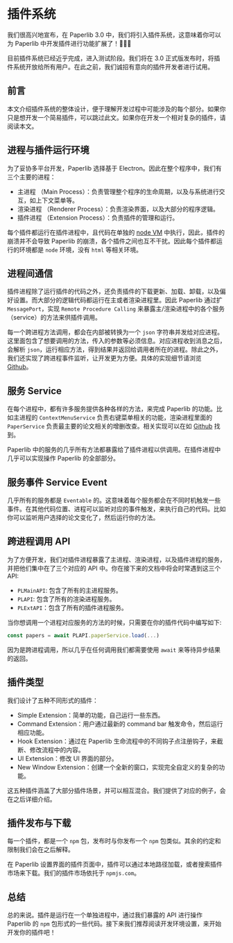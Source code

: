 # 插件系统

我们很高兴地宣布，在 Paperlib 3.0 中，我们将引入插件系统，这意味着你可以为 Paperlib 中开发插件进行功能扩展了！🎉🎉🎉

目前插件系统已经近乎完成，进入测试阶段。我们将在 3.0 正式版发布时，将插件系统开放给所有用户。在此之前，我们诚招有意向的插件开发者进行试用。

## 前言

本文介绍插件系统的整体设计，便于理解开发过程中可能涉及的每个部分。如果你只是想开发一个简易插件，可以跳过此文。如果你在开发一个相对复杂的插件，请阅读本文。

## 进程与插件运行环境

为了妥协多平台开发，Paperlib 选择基于 Electron。因此在整个程序中，我们有三个主要的进程：

- 主进程 （Main Process）：负责管理整个程序的生命周期，以及与系统进行交互，如上下文菜单等。
- 渲染进程 （Renderer Process）：负责渲染界面，以及大部分的程序逻辑。
- 插件进程 （Extension Process）：负责插件的管理和运行。

每个插件都运行在插件进程中，且代码在单独的 [node VM](https://nodejs.org/api/vm.html) 中执行，因此，插件的崩溃并不会导致 Paperlib 的崩溃，各个插件之间也互不干扰。因此每个插件都运行的环境都是 `node` 环境，没有 `html` 等相关环境。 

## 进程间通信

插件进程除了运行插件的代码之外，还负责插件的下载更新、加载、卸载，以及偏好设置。而大部分的逻辑代码都运行在主或者渲染进程里。因此 Paperlib 通过扩 `MessagePort`，实现 `Remote Procedure Calling` 来暴露主/渲染进程中的各个服务（service）的方法来供插件调用。

每一个跨进程方法调用，都会在内部被转换为一个 `json` 字符串并发给对应进程。这里面包含了想要调用的方法，传入的参数等必须信息。对应进程收到消息之后，会解析 `json`，运行相应方法，得到结果并返回给调用者所在的进程。除此之外，我们还实现了跨进程事件监听，让开发更为方便。具体的实现细节请浏览 [Github](https://github.com/Future-Scholars/paperlib/tree/dev-3.0.0/app/base/rpc)。

## 服务 Service

在每个进程中，都有许多服务提供各种各样的方法，来完成 Paperlib 的功能。比如主进程的 `ContextMenuService` 负责右键菜单相关的功能，渲染进程里面的 `PaperService` 负责最主要的论文相关的增删改查。相关实现可以在如 [Github](https://github.com/Future-Scholars/paperlib/tree/dev-3.0.0/app/renderer/services) 找到。

Paperlib 中的服务的几乎所有方法都暴露给了插件进程以供调用。在插件进程中几乎可以实现操作 Paperlib 的全部部分。

## 服务事件 Service Event

几乎所有的服务都是 `Eventable` 的。这意味着每个服务都会在不同时机触发一些事件。在其他代码位置、进程可以监听对应的事件触发，来执行自己的代码。比如你可以监听用户选择的论文变化了，然后运行你的方法。

## 跨进程调用 API

为了方便开发，我们对插件进程暴露了主进程、渲染进程，以及插件进程的服务，并把他们集中在了三个对应的 API 中。你在接下来的文档中将会时常遇到这三个 API:

- `PLMainAPI`: 包含了所有的主进程服务。
- `PLAPI`: 包含了所有的渲染进程服务。
- `PLExtAPI`：包含了所有的插件进程服务。

当你想调用一个进程对应服务的方法的时候，只需要在你的插件代码中编写如下:

```ts
const papers = await PLAPI.paperService.load(...)
```

因为是跨进程调用，所以几乎在任何调用我们都需要使用 `await` 来等待异步结果的返回。

## 插件类型

我们设计了五种不同形式的插件：

- Simple Extension：简单的功能，自己运行一些东西。
- Command Extension：用户通过最新的 command bar 触发命令，然后运行相应功能。
- Hook Extension：通过在 Paperlib 生命流程中的不同钩子点注册钩子，来截断、修改流程中的内容。
- UI Extension：修改 UI 界面的部分。
- New Window Extension：创建一个全新的窗口，实现完全自定义的复杂的功能。

这五种插件涵盖了大部分插件场景，并可以相互混合。我们提供了对应的例子，会在之后详细介绍。

## 插件发布与下载

每一个插件，都是一个 `npm` 包，发布时与你发布一个 `npm` 包类似。其余的约定和限制我们会在之后解释。

在 Paperlib 设置界面的插件页面中，插件可以通过本地路径加载，或者搜索插件市场来下载。我们的插件市场依托于 `npmjs.com`。

## 总结

总的来说。插件是运行在一个单独进程中，通过我们暴露的 API 进行操作 Paperlib 的 `npm` 包形式的一些代码。接下来我们推荐阅读开发环境设置，来开始开发你的插件吧！